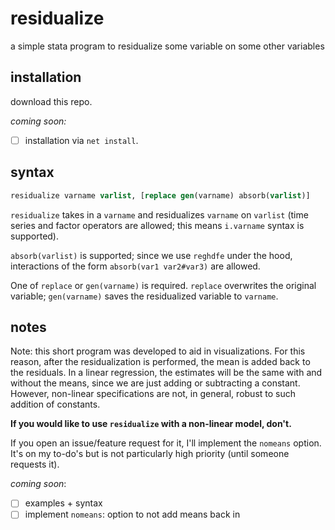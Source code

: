 # residualize
a simple stata program to residualize some variable on some other variables

## installation 

download this repo. 

*coming soon:* 
- [ ] installation via `net install`.  

## syntax 

```stata
residualize varname varlist, [replace gen(varname) absorb(varlist)]
```

`residualize` takes in a `varname` and residualizes `varname` on `varlist` (time series and factor operators are allowed;
this means `i.varname` syntax is supported).

`absorb(varlist)` is supported; since we use `reghdfe` under the hood, interactions of the form `absorb(var1 var2#var3)` are allowed. 

One of `replace` or `gen(varname)` is required.
`replace` overwrites the original variable; `gen(varname)` saves the residualized variable to `varname`.

## notes

Note: this short program was developed to aid in visualizations.
For this reason, after the residualization is performed, the mean is added back to the residuals.
In a linear regression, the estimates will be the same with and without the means, since we are just adding or subtracting
a constant.
However, non-linear specifications are not, in general, robust to such addition of constants.

**If you would like to use `residualize` with a non-linear model, don't.**

If you open an issue/feature request for it, I'll implement the `nomeans` option.
It's on my to-do's but is not particularly high priority (until someone requests it).
 
*coming soon*: 
- [ ] examples + syntax  
- [ ] implement `nomeans`: option to not add means back in  
